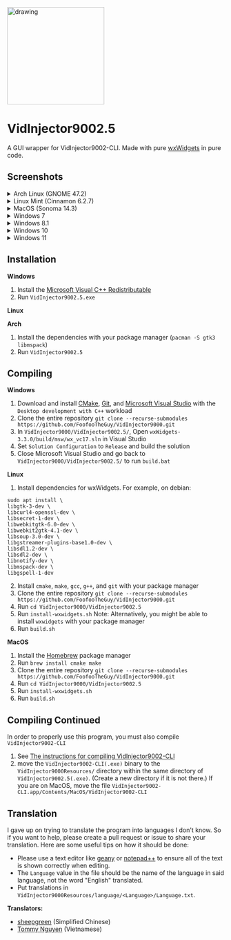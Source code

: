 <img src="https://github.com/user-attachments/assets/e3abe8b2-2b8e-47c4-a434-f9c8330f135b" alt="drawing" width="225"/>

# VidInjector9002.5
A GUI wrapper for VidInjector9002-CLI. Made with pure [wxWidgets](https://github.com/wxWidgets/wxWidgets) in pure code.

## Screenshots
<details>
<summary>Arch Linux (GNOME 47.2)</summary>

### System (Light Mode)
![System Light](https://github.com/user-attachments/assets/0b8cb59e-be9b-4fb9-a1ec-1081b2e8cffa)

### System (Dark Mode)
![System](https://github.com/user-attachments/assets/bb26a54e-d4eb-47fb-a76d-937ab96b7398)

### Light Mode
![Light](https://github.com/user-attachments/assets/4c2059d3-0ce8-4c34-a4ed-fdab3a1535f0)

### Dark Mode
![Dark](https://github.com/user-attachments/assets/916fa097-1a49-4a7d-8ecf-6547d53823d2)

</details>

<details>
<summary>Linux Mint (Cinnamon 6.2.7)</summary>

### System (Light Mode)
![Screenshot from 2024-12-30 11-47-50](https://github.com/user-attachments/assets/20e56092-9eba-4e45-9e4d-f28dc2767881)

### System (Dark Mode)
![Screenshot from 2024-12-30 11-46-22](https://github.com/user-attachments/assets/833b8de2-343d-4056-a024-051babc0f8f2)

### Light Mode
![Screenshot from 2024-12-30 11-46-39](https://github.com/user-attachments/assets/086e3c54-2970-4f50-abd3-1e668700d70e)

### Dark Mode
![Screenshot from 2024-12-30 11-46-53](https://github.com/user-attachments/assets/a97144a5-6440-4217-af19-a1b7cac5830b)

</details>

<details>
<summary>MacOS (Sonoma 14.3)</summary>

### System (Light Mode)
![system](https://github.com/user-attachments/assets/f53e9cca-69ff-4c09-8039-e79778682ee7)

### System (Dark Mode)
![system dark](https://github.com/user-attachments/assets/62d95d87-1d98-445c-866a-225f0317fbc5)

### Light Mode
![light](https://github.com/user-attachments/assets/20a2f9cc-ceaa-47f7-941e-28e1a4a54a73)

### Dark Mode
![dark](https://github.com/user-attachments/assets/3d5b0e4a-407f-480a-9553-8888ee9a507b)

</details>

<details>
<summary>Windows 7</summary>

### System
![system crop](https://github.com/user-attachments/assets/3d1316c0-c097-4361-84cb-92b5079a3476)

### Light Mode
![light crop](https://github.com/user-attachments/assets/a973ff88-9415-4277-b844-d4c21e4fe780)

### Dark Mode
![dark crop](https://github.com/user-attachments/assets/a7ec957c-3796-4605-9b2f-6d4cdb2c57ee)

</details>

<details>
<summary>Windows 8.1</summary>

### System
![system](https://github.com/user-attachments/assets/a6df53a4-cbdd-446b-b613-9aca0fefecb2)

### Light Mode
![light](https://github.com/user-attachments/assets/1990f3ac-8789-4c49-b86e-8f3d006b61ea)

### Dark Mode
![dark](https://github.com/user-attachments/assets/17b9b818-a8e2-4410-bce5-8a290c6eb9b7)

</details>

<details>
<summary>Windows 10</summary>

### System
![system](https://github.com/user-attachments/assets/811bdb6a-42d8-4cb7-b963-1456b861734d)

### Light Mode
![light](https://github.com/user-attachments/assets/cc6117ee-b366-4b35-9eb7-fd824fafca0b)

### Dark Mode
![dark](https://github.com/user-attachments/assets/f8db3e8f-cd92-42af-b1ca-296cd7ec7f83)

</details>

<details>
<summary>Windows 11</summary>

### System
![system](https://github.com/user-attachments/assets/3504dc0f-432c-4e44-ae3e-ca78980d0c90)

### Light Mode
![light](https://github.com/user-attachments/assets/38d581f1-5154-489a-b01d-e72d7029876a)

### Dark Mode
![dark](https://github.com/user-attachments/assets/faf1d9a2-1f01-4d43-8dba-0a2ed7416515)

</details>

## Installation
**Windows**
1. Install the [Microsoft Visual C++ Redistributable](https://learn.microsoft.com/en-us/cpp/windows/latest-supported-vc-redist)
2. Run `VidInjector9002.5.exe`

**Linux**

**Arch**
1. Install the dependencies with your package manager (`pacman -S gtk3 libmspack`)
2. Run `VidInjector9002.5`

## Compiling
**Windows**
1. Download and install [CMake](https://cmake.org/), [Git](https://git-scm.com/downloads/win), and [Microsoft Visual Studio](https://visualstudio.microsoft.com/) with the `Desktop development with C++` workload
2. Clone the entire repository `git clone --recurse-submodules https://github.com/FoofooTheGuy/VidInjector9000.git`
3. In `VidInjector9000/VidInjector9002.5/`, Open `wxWidgets-3.3.0/build/msw/wx_vc17.sln` in Visual Studio
4. Set `Solution Configuration` to `Release` and build the solution
5. Close Microsoft Visual Studio and go back to `VidInjector9000/VidInjector9002.5/` to run `build.bat`

**Linux**
1. Install dependencies for wxWidgets. For example, on debian:
```
sudo apt install \
libgtk-3-dev \
libcurl4-openssl-dev \
libsecret-1-dev \
libwebkitgtk-6.0-dev \
libwebkit2gtk-4.1-dev \
libsoup-3.0-dev \
libgstreamer-plugins-base1.0-dev \
libsdl1.2-dev \
libsdl2-dev \
libnotify-dev \
libmspack-dev \
libgspell-1-dev
```
2. Install `cmake`, `make`, `gcc`, `g++`, and `git` with your package manager
3. Clone the entire repository `git clone --recurse-submodules https://github.com/FoofooTheGuy/VidInjector9000.git`
4. Run `cd VidInjector9000/VidInjector9002.5`
5. Run `install-wxwidgets.sh` Note: Alternatively, you might be able to install `wxwidgets` with your package manager
6. Run `build.sh`

**MacOS**
1. Install the [Homebrew](https://brew.sh/) package manager
2. Run `brew install cmake make`
3. Clone the entire repository `git clone --recurse-submodules https://github.com/FoofooTheGuy/VidInjector9000.git`
4. Run `cd VidInjector9000/VidInjector9002.5`
5. Run `install-wxwidgets.sh`
6. Run `build.sh`

## Compiling Continued
In order to properly use this program, you must also compile `VidInjector9002-CLI`
1. See [The instructions for compiling VidInjector9002-CLI](https://github.com/FoofooTheGuy/VidInjector9000/blob/main/VidInjector9002-CLI/README.md#compiling)
2. move the `VidInjector9002-CLI(.exe)` binary to the `VidInjector9000Resources/` directory within the same directory of `VidInjector9002.5(.exe)`. (Create a new directory if it is not there.) If you are on MacOS, move the file `VidInjector9002-CLI.app/Contents/MacOS/VidInjector9002-CLI`

## Translation
I gave up on trying to translate the program into languages I don't know. So if you want to help, please create a pull request or issue to share your translation. Here are some useful tips on how it should be done:

- Please use a text editor like [geany](https://www.geany.org/) or [notepad++](https://notepad-plus-plus.org/) to ensure all of the text is shown correctly when editing.
- The `Language` value in the file should be the name of the language in said language, not the word "English" translated.
- Put translations in `VidInjector9000Resources/language/<Language>/Language.txt`.

**Translators:**
- [sheepgreen](https://github.com/slippersheepig) (Simplified Chinese)
- [Tommy Nguyen](https://github.com/duynho2003) (Vietnamese)
